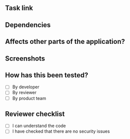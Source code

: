 ## Task link


## Dependencies


## Affects other parts of the application?


## Screenshots


## How has this been tested?
- [ ] By developer
- [ ] By reviewer
- [ ] By product team

## Reviewer checklist
- [ ] I can understand the code
- [ ] I have checked that there are no security issues

